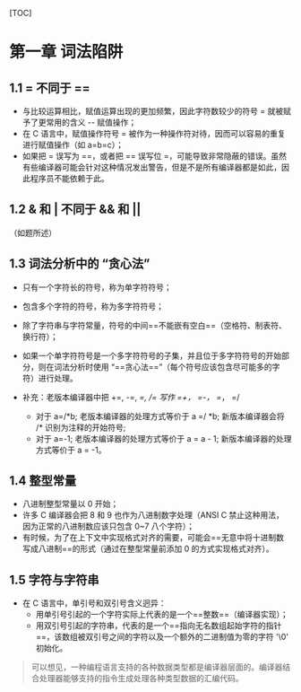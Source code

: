 [TOC]

# 第一章 词法陷阱

## 1.1 = 不同于 ==

- 与比较运算相比，赋值运算出现的更加频繁，因此字符数较少的符号 = 就被赋予了更常用的含义 -- 赋值操作；
- 在 C 语言中，赋值操作符号 = 被作为一种操作符对待，因而可以容易的重复进行赋值操作（如 a=b=c）；
- 如果把 = 误写为 ==，或者把 == 误写位 =，可能导致非常隐蔽的错误。虽然有些编译器可能会针对这种情况发出警告，但是不是所有编译器都是如此，因此程序员不能依赖于此。

## 1.2 & 和 | 不同于 && 和 ||

（如题所述）

## 1.3 词法分析中的 “贪心法”

- 只有一个字符长的符号，称为单字符符号；
- 包含多个字符的符号，称为多字符符号；
- 除了字符串与字符常量，符号的中间==不能嵌有空白==（空格符、制表符、换行符）；
- 如果一个单字符符号是一个多字符符号的子集，并且位于多字符符号的开始部分，则在词法分析时使用 “==贪心法==”（每个符号应该包含尽可能多的字符）进行处理。

- 补充：老版本编译器中把 +=, -=, *=, /= 写作 =+， =-， =*， =/
  - 对于 a=/*b; 老版本编译器的处理方式等价于 a =/ *b; 新版本编译器会将 /\* 识别为注释的开始符号;
  - 对于 a=-1; 老版本编译器的处理方式等价于 a = a - 1; 新版本编译器的处理方式等价于 a = -1。

## 1.4 整型常量

- 八进制整型常量以 0 开始；
- 许多 C 编译器会把 8 和 9 也作为八进制数字处理（ANSI C 禁止这种用法，因为正常的八进制数应该只包含 0~7 八个字符）；
- 有时候，为了在上下文中实现格式对齐的需要，可能会==无意中将十进制数写成八进制==的形式（通过在整型常量前添加 0 的方式实现格式对齐）。

## 1.5 字符与字符串

- 在 C 语言中，单引号和双引号含义迥异：
  - 用单引号引起的一个字符实际上代表的是一个==整数==（编译器实现）；
  - 用双引号引起的字符串，代表的是一个==指向无名数组起始字符的指针==，该数组被双引号之间的字符以及一个额外的二进制值为零的字符 '\0' 初始化。

> 可以想见，一种编程语言支持的各种数据类型都是编译器层面的。编译器结合处理器能够支持的指令生成处理各种类型数据的汇编代码。